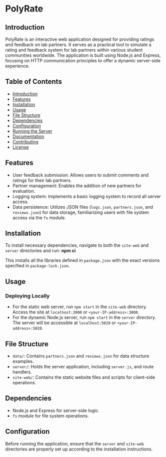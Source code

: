 # PolyRate

## Introduction

PolyRate is an interactive web application designed for providing ratings and feedback on lab partners. It serves as a practical tool to simulate a rating and feedback system for lab partners within various student communities worldwide. The application is built using Node.js and Express, focusing on HTTP communication principles to offer a dynamic server-side experience.

## Table of Contents

- [Introduction](#introduction)
- [Features](#features)
- [Installation](#installation)
- [Usage](#usage)
- [File Structure](#file-structure)
- [Dependencies](#dependencies)
- [Configuration](#configuration)
- [Running the Server](#running-the-server)
- [Documentation](#documentation)
- [Contributing](#contributing)
- [License](#license)

## Features

- User feedback submission: Allows users to submit comments and ratings for their lab partners.
- Partner management: Enables the addition of new partners for evaluation.
- Logging system: Implements a basic logging system to record all server access.
- Data persistence: Utilizes JSON files (`logs.json`, `partners.json`, and `reviews.json`) for data storage, familiarizing users with file system access via the `fs` module.

## Installation

To install necessary dependencies, navigate to both the `site-web` and `server` directories and run: **npm ci**

This installs all the libraries defined in `package.json` with the exact versions specified in `package-lock.json`.

## Usage

### Deploying Locally

- For the static web server, run `npm start` in the `site-web` directory. Access the site at `localhost:3000` or `<your-IP-address>:3000`.
- For the dynamic Node.js server, run `npm start` in the `server` directory. The server will be accessible at `localhost:5020` or `<your-IP-address>:5020`.

## File Structure

- `data/`: Contains `partners.json` and `reviews.json` for data structure examples.
- `server/`: Holds the server application, including `server.js`, and route handlers.
- `site-web/`: Contains the static website files and scripts for client-side operations.

## Dependencies

- Node.js and Express for server-side logic.
- `fs` module for file system operations.

## Configuration

Before running the application, ensure that the `server` and `site-web` directories are properly set up according to the installation instructions.
